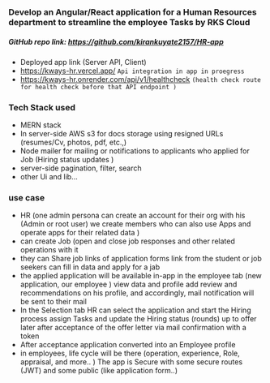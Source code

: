 ﻿### Develop an Angular/React application for a Human Resources department to streamline the employee Tasks by RKS Cloud
 
##### GitHub repo link: https://github.com/kirankuyate2157/HR-app
- Deployed app link (Server API, Client)
- https://kways-hr.vercel.app/   `Api integration in app in proegress `
- https://kways-hr.onrender.com/api/v1/healthcheck  `(health check route for health check before that API endpoint )`

### Tech Stack used
- MERN stack
-  In server-side AWS s3 for docs storage using resigned URLs (resumes/Cv, photos, pdf, etc.,)
-  Node mailer for mailing or notifications to applicants who applied for Job (Hiring status updates )
-  server-side pagination, filter, search 
-  other Ui and lib...

### use case
- HR (one admin persona can create an account for their org with his (Admin or root user) we create members who can also use Apps  and operate apps for their related data )
- can create Job (open and close job responses and other related operations with it 
- they can Share job links of application forms link from the student or job seekers can fill in data and apply for a jab
- the applied application will be available in-app in the employee tab (new application, our employee ) view data and profile add review and recommendations on his profile, and accordingly, mail notification will be sent to their mail
- In the Selection tab HR can select the application and start the Hiring process assign Tasks and update the Hiring status (rounds) up to offer later after acceptance of the offer letter via mail confirmation with a token 
- After acceptance application converted into an Employee profile 
- in employees, life cycle will be there (operation, experience, Role, appraisal, and more.. )
The app is Secure with some secure routes (JWT) and some public (like application form..)
